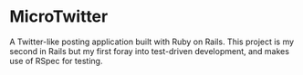 # MicroTwitter

A Twitter-like posting application built with Ruby on Rails. This project is my second in Rails but my first foray into test-driven development, and makes use of RSpec for testing.